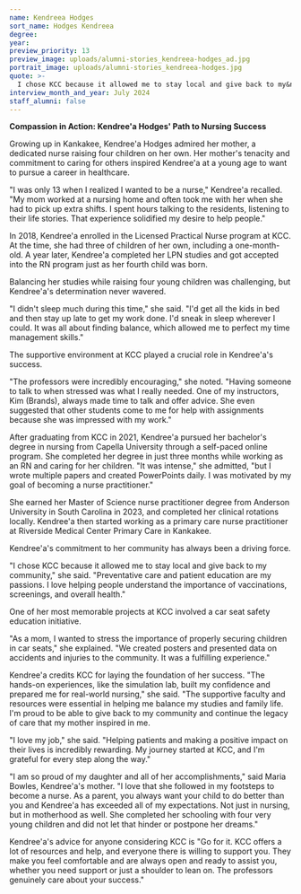 ```yaml
---
name: Kendreea Hodges
sort_name: Hodges Kendreea
degree:
year:
preview_priority: 13
preview_image: uploads/alumni-stories_kendreea-hodges_ad.jpg
portrait_image: uploads/alumni-stories_kendreea-hodges.jpg
quote: >-
  I chose KCC because it allowed me to stay local and give back to my&nbsp;community.
interview_month_and_year: July 2024
staff_alumni: false
---
```

**Compassion in Action: Kendree&apos;a Hodges' Path to Nursing Success**

Growing up in Kankakee, Kendree&apos;a Hodges admired her mother, a dedicated nurse raising four children on her own. Her mother's tenacity and commitment to caring for others inspired Kendree&apos;a at a young age to want to pursue a career in healthcare.

"I was only 13 when I realized I wanted to be a nurse," Kendree&apos;a recalled. "My mom worked at a nursing home and often took me with her when she had to pick up extra shifts. I spent hours talking to the residents, listening to their life stories. That experience solidified my desire to help people."

In 2018, Kendree&apos;a enrolled in the Licensed Practical Nurse program at KCC. At the time, she had three of children of her own, including a one-month-old. A year later, Kendree&apos;a completed her LPN studies and got accepted into the RN program just as her fourth child was born.

Balancing her studies while raising four young children was challenging, but Kendree&apos;a's determination never wavered.

"I didn't sleep much during this time," she said. "I'd get all the kids in bed and then stay up late to get my work done. I'd sneak in sleep wherever I could. It was all about finding balance, which allowed me to perfect my time management skills."

The supportive environment at KCC played a crucial role in Kendree&apos;a's success.

"The professors were incredibly encouraging," she noted. "Having someone to talk to when stressed was what I really needed. One of my instructors, Kim (Brands), always made time to talk and offer advice. She even suggested that other students come to me for help with assignments because she was impressed with my work."

After graduating from KCC in 2021, Kendree&apos;a pursued her bachelor's degree in nursing from Capella University through a self-paced online program. She completed her degree in just three months while working as an RN and caring for her children. "It was intense," she admitted, "but I wrote multiple papers and created PowerPoints daily. I was motivated by my goal of becoming a nurse practitioner."

She earned her Master of Science nurse practitioner degree from Anderson University in South Carolina in 2023, and completed her clinical rotations locally. Kendree&apos;a then started working as a primary care nurse practitioner at Riverside Medical Center Primary Care in Kankakee.

Kendree&apos;a's commitment to her community has always been a driving force.

"I chose KCC because it allowed me to stay local and give back to my community," she said. "Preventative care and patient education are my passions. I love helping people understand the importance of vaccinations, screenings, and overall health."

One of her most memorable projects at KCC involved a car seat safety education initiative.

"As a mom, I wanted to stress the importance of properly securing children in car seats," she explained. "We created posters and presented data on accidents and injuries to the community. It was a fulfilling experience."

Kendree&apos;a credits KCC for laying the foundation of her success. "The hands-on experiences, like the simulation lab, built my confidence and prepared me for real-world nursing," she said. "The supportive faculty and resources were essential in helping me balance my studies and family life. I'm proud to be able to give back to my community and continue the legacy of care that my mother inspired in me.

"I love my job," she said. "Helping patients and making a positive impact on their lives is incredibly rewarding. My journey started at KCC, and I'm grateful for every step along the way."

"I am so proud of my daughter and all of her accomplishments," said Maria Bowles, Kendree'a's mother. "I love that she followed in my footsteps to become a nurse. As a parent, you always want your child to do better than you and Kendree'a has exceeded all of my expectations. Not just in nursing, but in motherhood as well. She completed her schooling with four very young children and did not let that hinder or postpone her dreams."

Kendree&apos;a's advice for anyone considering KCC is "Go for it. KCC offers a lot of resources and help, and everyone there is willing to support you. They make you feel comfortable and are always open and ready to assist you, whether you need support or just a shoulder to lean on. The professors genuinely care about your success."
